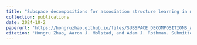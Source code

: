 ```yaml
---
title: "Subspace decompositions for association structure learning in multivariate categorical response regression"
collection: publications
date: 2024-10-2
paperurl: 'https://hongruzhao.github.io/files/SUBSPACE_DECOMPOSITIONS_AOS_manuscript-combined.pdf'
citation: 'Hongru Zhao, Aaron J. Molstad, and Adam J. Rothman. Submitted, Annals of Statistics (2024)'
---
```


